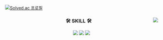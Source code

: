 [![Solved.ac
프로필](http://mazassumnida.wtf/api/v2/generate_badge?boj=jk62362)](https://solved.ac/jk62362)

<div align="center">
  
  <img align="right" src="https://github-readme-stats.vercel.app/api/top-langs/?username=worldclasscitizen&layout=compact&hide=javascript,css,scss&theme=dracula&langs_count=8"/>
  
  ### 🛠 SKILL 🛠
 
  <img src="https://img.shields.io/badge/-JAVA-007396?style=flat-square&logo=java&logoColor=white"> <img src="https://img.shields.io/badge/Python-3776AB?style=flat-square&logo=Python&logoColor=white"/> <img src="https://img.shields.io/badge/PHP-777BB4?style=flat-square&logo=PHP&logoColor=white"/>
  <br>
 
</div>
